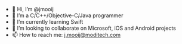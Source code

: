 - 👋 Hi, I’m @jmooij
- 👀 I’m a C/C++/Objective-C/Java programmer
- 🌱 I’m currently learning Swift
- 💞️ I’m looking to collaborate on Microsoft, iOS and Android projects
- 📫 How to reach me: j.mooij@moditech.com

<!---
jmooij/jmooij is a ✨ special ✨ repository because its `README.md` (this file) appears on your GitHub profile.
You can click the Preview link to take a look at your changes.
--->
